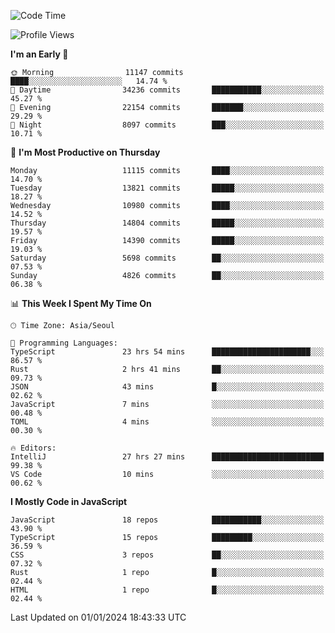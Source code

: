 <!--START_SECTION:waka-->
![Code Time](http://img.shields.io/badge/Code%20Time-5%2C442%20hrs%2041%20mins-blue)

![Profile Views](http://img.shields.io/badge/Profile%20Views-0-blue)

**I'm an Early 🐤** 

```text
🌞 Morning                11147 commits       ████░░░░░░░░░░░░░░░░░░░░░   14.74 % 
🌆 Daytime                34236 commits       ███████████░░░░░░░░░░░░░░   45.27 % 
🌃 Evening                22154 commits       ███████░░░░░░░░░░░░░░░░░░   29.29 % 
🌙 Night                  8097 commits        ███░░░░░░░░░░░░░░░░░░░░░░   10.71 % 
```
📅 **I'm Most Productive on Thursday** 

```text
Monday                   11115 commits       ████░░░░░░░░░░░░░░░░░░░░░   14.70 % 
Tuesday                  13821 commits       █████░░░░░░░░░░░░░░░░░░░░   18.27 % 
Wednesday                10980 commits       ████░░░░░░░░░░░░░░░░░░░░░   14.52 % 
Thursday                 14804 commits       █████░░░░░░░░░░░░░░░░░░░░   19.57 % 
Friday                   14390 commits       █████░░░░░░░░░░░░░░░░░░░░   19.03 % 
Saturday                 5698 commits        ██░░░░░░░░░░░░░░░░░░░░░░░   07.53 % 
Sunday                   4826 commits        ██░░░░░░░░░░░░░░░░░░░░░░░   06.38 % 
```


📊 **This Week I Spent My Time On** 

```text
🕑︎ Time Zone: Asia/Seoul

💬 Programming Languages: 
TypeScript               23 hrs 54 mins      ██████████████████████░░░   86.57 % 
Rust                     2 hrs 41 mins       ██░░░░░░░░░░░░░░░░░░░░░░░   09.73 % 
JSON                     43 mins             █░░░░░░░░░░░░░░░░░░░░░░░░   02.62 % 
JavaScript               7 mins              ░░░░░░░░░░░░░░░░░░░░░░░░░   00.48 % 
TOML                     4 mins              ░░░░░░░░░░░░░░░░░░░░░░░░░   00.30 % 

🔥 Editors: 
IntelliJ                 27 hrs 27 mins      █████████████████████████   99.38 % 
VS Code                  10 mins             ░░░░░░░░░░░░░░░░░░░░░░░░░   00.62 % 
```

**I Mostly Code in JavaScript** 

```text
JavaScript               18 repos            ███████████░░░░░░░░░░░░░░   43.90 % 
TypeScript               15 repos            █████████░░░░░░░░░░░░░░░░   36.59 % 
CSS                      3 repos             ██░░░░░░░░░░░░░░░░░░░░░░░   07.32 % 
Rust                     1 repo              █░░░░░░░░░░░░░░░░░░░░░░░░   02.44 % 
HTML                     1 repo              █░░░░░░░░░░░░░░░░░░░░░░░░   02.44 % 
```




 Last Updated on 01/01/2024 18:43:33 UTC
<!--END_SECTION:waka-->
